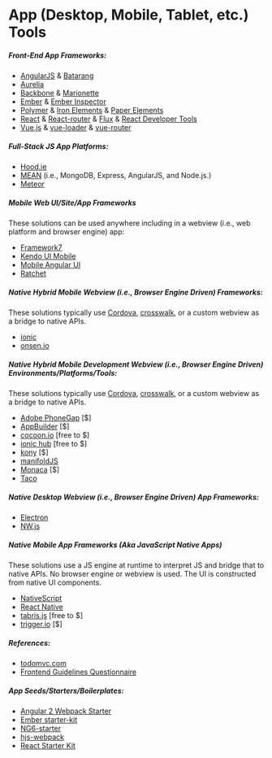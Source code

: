 # App (Desktop, Mobile, Tablet, etc.) Tools

##### Front-End App Frameworks:

* [AngularJS](https://angularjs.org/) & [Batarang](https://github.com/angular/angularjs-batarang)
* [Aurelia](http://aurelia.io/)
* [Backbone](http://backbonejs.org/) & [Marionette](http://marionettejs.com/)
* [Ember](http://emberjs.com/) & [Ember Inspector](https://chrome.google.com/webstore/detail/ember-inspector/bmdblncegkenkacieihfhpjfppoconhi?hl=en)
* [Polymer](https://www.polymer-project.org/1.0/) & [Iron Elements](https://elements.polymer-project.org/browse?package=iron-elements) & [Paper Elements](https://elements.polymer-project.org/browse?package=paper-elements)
* [React](http://facebook.github.io/react/) & [React-router](https://github.com/rackt/react-router) & [Flux](http://facebook.github.io/flux/) & [React Developer Tools](https://chrome.google.com/webstore/detail/react-developer-tools/fmkadmapgofadopljbjfkapdkoienihi)
* [Vue.js](http://vuejs.org/) & [vue-loader](https://github.com/vuejs/vue-loader) & [vue-router](https://github.com/vuejs/vue-router)

##### Full-Stack JS App Platforms:

* [Hood.ie](http://hood.ie/intro/)
* [MEAN](http://meanjs.org/) (i.e., MongoDB, Express, AngularJS, and Node.js.)
* [Meteor](https://www.meteor.com/)

##### Mobile Web UI/Site/App Frameworks

These solutions can be used anywhere including in a webview (i.e., web platform and browser engine) app:

* [Framework7](http://www.idangero.us/framework7)
* [Kendo UI Mobile](http://demos.telerik.com/kendo-ui/m/index)
* [Mobile Angular UI](http://mobileangularui.com/)
* [Ratchet](http://goratchet.com/getting-started/)

##### Native Hybrid Mobile Webview (i.e., Browser Engine Driven) Frameworks:

These solutions typically use [Cordova](https://cordova.apache.org/), [crosswalk](https://crosswalk-project.org/), or a custom webview as a bridge to native APIs.

* [ionic](http://ionicframework.com/)
* [onsen.io](http://onsen.io/)

##### Native Hybrid Mobile Development Webview (i.e., Browser Engine Driven) Environments/Platforms/Tools:

These solutions typically use [Cordova](https://cordova.apache.org/), [crosswalk](https://crosswalk-project.org/), or a custom webview as a bridge to native APIs.

* [Adobe PhoneGap](http://phonegap.com/) [$]
* [AppBuilder](http://www.telerik.com/appbuilder) [$]
* [cocoon.io](https://cocoon.io) [free to $]
* [ionic hub](http://ionic.io/) [free to $]
* [kony](http://www.kony.com/products/mobility-platform) [$]
* [manifoldJS](http://manifoldjs.com/)
* [Monaca](https://monaca.io/) [$]
* [Taco](http://taco.tools/)

##### Native Desktop Webview (i.e., Browser Engine Driven) App Frameworks:

* [Electron](http://electron.atom.io/)
* [NW.js](https://github.com/nwjs/nw.js)

##### Native Mobile App Frameworks (Aka JavaScript Native Apps)

These solutions use a JS engine at runtime to interpret JS and bridge that to native APIs. No browser engine or webview is used. The UI is constructed from native UI components.

* [NativeScript](https://www.nativescript.org/)
* [React Native](https://facebook.github.io/react-native/)
* [tabris.js](https://tabrisjs.com/) [free to $]
* [trigger.io](https://trigger.io/how-it-works/) [$]

##### References:

* [todomvc.com](http://todomvc.com/)
* [Frontend Guidelines Questionnaire](https://github.com/bradfrost/frontend-guidelines-questionnaire)

##### App Seeds/Starters/Boilerplates:

* [Angular 2 Webpack Starter](http://angularclass.com/angular2-webpack-starter/)
* [Ember starter-kit](https://github.com/emberjs/starter-kit)
* [NG6-starter](https://github.com/angular-class/NG6-starter)
* [hjs-webpack](https://github.com/henrikjoreteg/hjs-webpack#developing-on-multiple-devices-at-once)
* [React Starter Kit](http://www.reactstarterkit.com/)













































